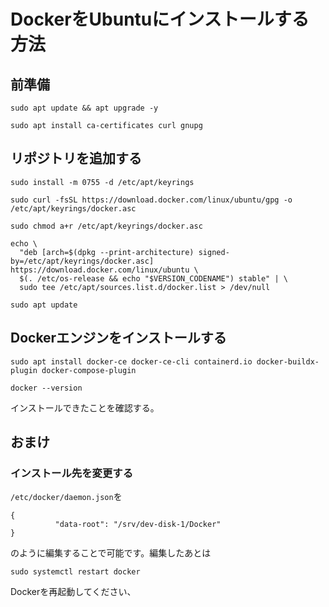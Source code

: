 # DockerをUbuntuにインストールする方法

## 前準備
```
sudo apt update && apt upgrade -y
```
```
sudo apt install ca-certificates curl gnupg
```

## リポジトリを追加する
```
sudo install -m 0755 -d /etc/apt/keyrings
```
```
sudo curl -fsSL https://download.docker.com/linux/ubuntu/gpg -o /etc/apt/keyrings/docker.asc
```
```
sudo chmod a+r /etc/apt/keyrings/docker.asc
```
```
echo \
  "deb [arch=$(dpkg --print-architecture) signed-by=/etc/apt/keyrings/docker.asc] https://download.docker.com/linux/ubuntu \
  $(. /etc/os-release && echo "$VERSION_CODENAME") stable" | \
  sudo tee /etc/apt/sources.list.d/docker.list > /dev/null
```
```
sudo apt update
```

## Dockerエンジンをインストールする
```
sudo apt install docker-ce docker-ce-cli containerd.io docker-buildx-plugin docker-compose-plugin
```
```
docker --version
```
インストールできたことを確認する。


## おまけ
### インストール先を変更する
`/etc/docker/daemon.json`を
```
{
          "data-root": "/srv/dev-disk-1/Docker"
}
```
のように編集することで可能です。編集したあとは
```
sudo systemctl restart docker
```
Dockerを再起動してください、
